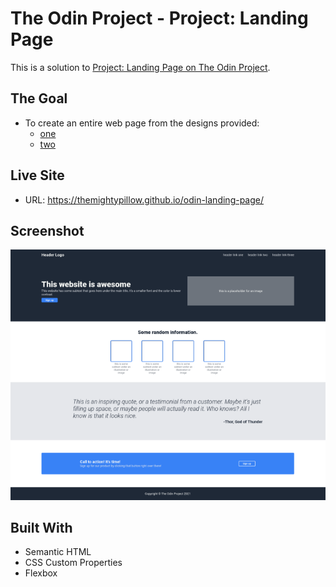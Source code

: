 # The Odin Project - Project: Landing Page

This is a solution to [Project: Landing Page on The Odin Project](https://www.theodinproject.com/lessons/foundations-landing-page).

## The Goal

- To create an entire web page from the designs provided: 
  - [one](https://cdn.statically.io/gh/TheOdinProject/curriculum/81a5d553f4073e593d23a6ab00d50eef8620796d/foundations/html_css/project/imgs/01.png) 
  - [two](https://cdn.statically.io/gh/TheOdinProject/curriculum/81a5d553f4073e593d23a6ab00d50eef8620796d/foundations/html_css/project/imgs/02.png)

## Live Site

- URL: https://themightypillow.github.io/odin-landing-page/

## Screenshot

![Desktop Screenschot](./desktop-screenshot.png)

## Built With

- Semantic HTML
- CSS Custom Properties
- Flexbox